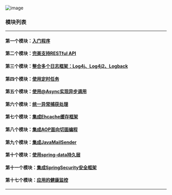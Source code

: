 ![image](https://github.com/timebusker/spring-boot/raw/master/static/spring-boot.png?raw=true)

### 模块列表
----
#### 第一个模块：[入门程序](https://github.com/timebusker/spring-boot/tree/master/spring-boot-1-QuickStart/)

#### 第二个模块：[完美支持RESTful API](https://github.com/timebusker/spring-boot/tree/master/spring-boot-2-RESTful/)

#### 第三个模块：[整合多个日志框架：Log4j、Log4j2、Logback](https://github.com/timebusker/spring-boot/tree/master/spring-boot-3-logs/)

#### 第四个模块：[使用定时任务](https://github.com/timebusker/spring-boot/tree/master/spring-boot-4-Scheduled/)

#### 第五个模块：[使用@Async实现异步调用](https://github.com/timebusker/spring-boot/tree/master/spring-boot-5-Async/)

#### 第六个模块：[统一异常捕获处理](https://github.com/timebusker/spring-boot/tree/master/spring-boot-6-GlobalException/)

#### 第七个模块：[集成Ehcache缓存框架](https://github.com/timebusker/spring-boot/tree/master/spring-boot-7-EhCache/)

#### 第八个模块：[集成AOP面向切面编程](https://github.com/timebusker/spring-boot/tree/master/spring-boot-8-AOP/)

#### 第九个模块：[集成JavaMailSender](https://github.com/timebusker/spring-boot/tree/master/spring-boot-9-JavaMailSender/)

#### 第十个模块：[使用spring-data持久层](https://github.com/timebusker/spring-boot/tree/master/spring-boot-10-SpringData/)

#### 第十一个模块：[集成SpringSecurity安全框架](https://github.com/timebusker/spring-boot/tree/master/spring-boot-11-SpringSecurity/)

#### 第十七个模块：[应用的健康监控](https://github.com/timebusker/spring-boot/tree/master/spring-boot-17-monitor/)
----
